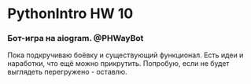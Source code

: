 # PythonIntro HW 10
### Бот-игра на aiogram. @PHWayBot

Пока подкручиваю боёвку и существующий функционал. Есть идеи и наработки, что ещё можно прикрутить. Попробую, если не будет выглядеть перегружено - оставлю.
